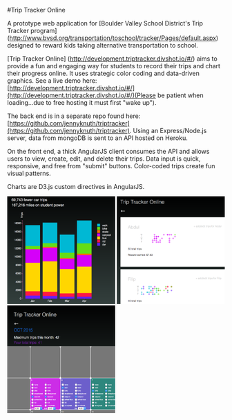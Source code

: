#Trip Tracker Online

A prototype web application for [Boulder Valley School District's Trip Tracker program] (http://www.bvsd.org/transportation/toschool/tracker/Pages/default.aspx) designed to reward kids taking alternative transportation to school.

[Trip Tracker Online] (http://development.triptracker.divshot.io/#/) aims to provide a fun and engaging way for students to record their trips and chart their progress online. It uses strategic color coding and data-driven graphics. See a live demo here: [http://development.triptracker.divshot.io/#/](http://development.triptracker.divshot.io/#/)(Please be patient when loading…due to free hosting it must first "wake up").

The back end is in a separate repo found here: [https://github.com/jennyknuth/triptracker](https://github.com/jennyknuth/triptracker). Using an Express/Node.js server, data from mongoDB is sent to an API hosted on Heroku.  

On the front end, a thick AngularJS client consumes the API and allows users to view, create, edit, and delete their trips. Data input is quick, responsive, and free from "submit" buttons. Color-coded trips create fun visual patterns. 

Charts are D3.js custom directives in AngularJS. 

<img src="TTStackedBar.png" width="250" height="250" />
<img src="ParentIndex.png" width="250" height="250" />
<img src="TripTrackerCalendar.png" width="250" height="250" />

